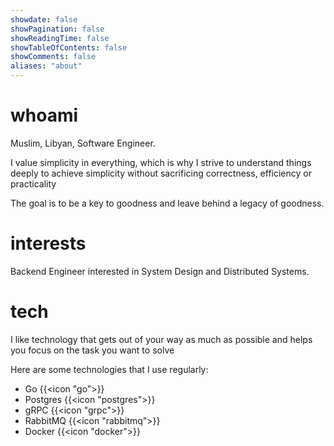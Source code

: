 ```yaml
---
showdate: false
showPagination: false
showReadingTime: false
showTableOfContents: false
showComments: false
aliases: "about"
---
```


# whoami

Muslim, Libyan, Software Engineer.

I value simplicity in everything, which is why I strive to understand things deeply to achieve simplicity without sacrificing correctness, efficiency or practicality

The goal is to be a key to goodness and leave behind a legacy of goodness.

# interests

Backend Engineer interested in System Design and Distributed Systems.

# tech

I like technology that gets out of your way as much as possible and helps you focus on the task you want to solve

Here are some technologies that I use regularly:

- Go {{<icon "go">}}
- Postgres {{<icon "postgres">}}
- gRPC {{<icon "grpc">}}
- RabbitMQ {{<icon "rabbitmq">}}
- Docker {{<icon "docker">}}
